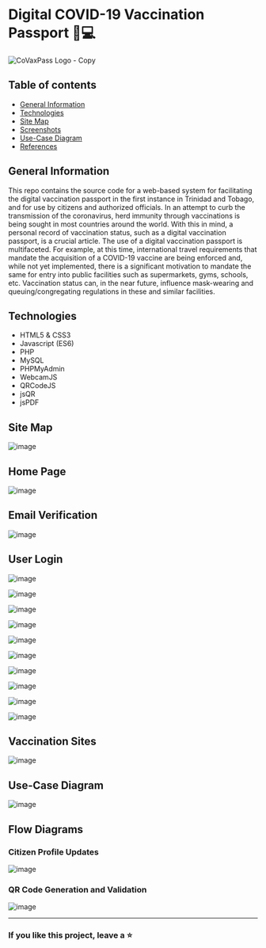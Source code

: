 # Digital COVID-19 Vaccination Passport 💉💻

![CoVaxPass Logo - Copy](https://user-images.githubusercontent.com/55777067/159198294-b6046443-22c7-4a4a-b665-2539aa155dbb.PNG)

## Table of contents
* [General Information](#general-info)
* [Technologies](#technologies)
* [Site Map](#site-map)
* [Screenshots](#screenshots)
* [Use-Case Diagram](#use-case)
* [References](#references)

## General Information
This repo contains the source code for a web-based system for facilitating the digital vaccination passport in the first instance in Trinidad and Tobago, and for use by citizens and authorized officials. In an attempt to curb the transmission of the coronavirus, herd immunity through vaccinations is being sought in most countries around the world. With this in mind, a personal record of vaccination status, such as a digital vaccination passport, is a crucial article. The use of a digital vaccination passport is multifaceted. For example, at this time, international travel requirements that mandate the acquisition of a COVID-19 vaccine are being enforced and, while not yet implemented, there is a significant motivation to mandate the same for entry into public facilities such as supermarkets, gyms, schools, etc. Vaccination status can, in the near future, influence mask-wearing and queuing/congregating regulations in these and similar facilities. 

## Technologies

- HTML5 & CSS3
- Javascript (ES6)
- PHP
- MySQL
- PHPMyAdmin
- WebcamJS
- QRCodeJS
- jsQR
- jsPDF

## Site Map
![image](https://user-images.githubusercontent.com/55777067/161369116-077e78a1-758b-4f99-84d7-dc3bf2801b76.png)

## Home Page
![image](https://user-images.githubusercontent.com/55777067/168417872-4a8febe7-7889-44a6-ae9f-24193848ba7b.png)

## Email Verification
![image](https://user-images.githubusercontent.com/55777067/168417746-6b60499d-4500-4543-b076-e45d79054f7f.png)

## User Login
![image](https://user-images.githubusercontent.com/55777067/168417736-748a3bd8-bfd8-4c27-b4dc-12e074e13ccd.png)

![image](https://user-images.githubusercontent.com/55777067/168418257-54afe503-a14a-4002-9658-88682699e009.png)

![image](https://user-images.githubusercontent.com/55777067/168417713-9f5bcb32-2791-4f86-946f-715a10041707.png)

![image](https://user-images.githubusercontent.com/55777067/168417728-a00825e0-7762-45a3-b617-3f565a13a109.png)

![image](https://user-images.githubusercontent.com/55777067/168417754-6f8cdeaa-1362-4727-bb49-30b013ba286c.png)

![image](https://user-images.githubusercontent.com/55777067/168417760-8ec4ea64-0ae4-415d-b85e-3a63e9482756.png)

![image](https://user-images.githubusercontent.com/55777067/168417765-38fb1ae5-21fd-4a7d-8b3f-a3a57bef3928.png)

![image](https://user-images.githubusercontent.com/55777067/168417771-31919cce-c07f-48ad-b679-107a8ad8fc4e.png)

![image](https://user-images.githubusercontent.com/55777067/168417785-15e58eb3-9214-4529-8923-19fa9b61826a.png)

![image](https://user-images.githubusercontent.com/55777067/168417918-2552732c-5453-4ec3-aa22-fa3b7ce9264e.png)

## Vaccination Sites
![image](https://user-images.githubusercontent.com/55777067/168418156-dc940cee-4906-4dca-a313-6c23747f291c.png)


## Use-Case Diagram

![image](https://user-images.githubusercontent.com/55777067/150393667-98491f7d-f2fc-4573-8ca0-e5161749e268.png)

## Flow Diagrams

### Citizen Profile Updates

![image](https://user-images.githubusercontent.com/55777067/150393794-c9ecf210-63d6-4e33-946d-3e94c075afbb.png)

### QR Code Generation and Validation

![image](https://user-images.githubusercontent.com/55777067/150393895-a38b55e3-0213-4d52-ba22-1f17423de35b.png)


<hr>

### If you like this project, leave a ⭐
